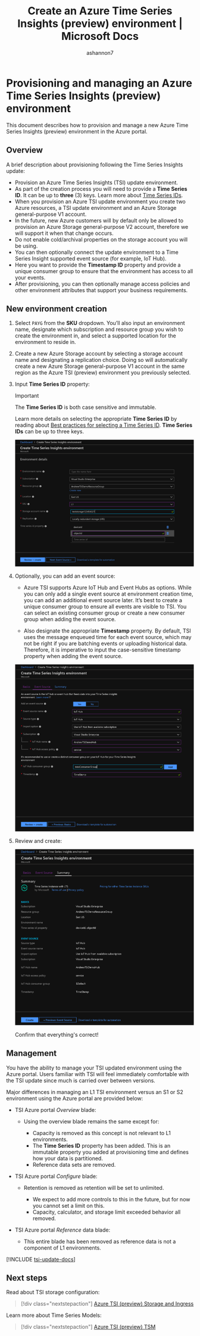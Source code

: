 ﻿---
title: Create an Azure Time Series Insights (preview) environment | Microsoft Docs
description: Learn how to create an Azure Time Series update environment
author: ashannon7
ms.author: anshan
ms.workload: big-data
manager: cshankar
ms.service: time-series-insights
services: time-series-insights
ms.topic: tutorial
ms.date: 11/26/2018
---

# Provisioning and managing an Azure Time Series Insights (preview) environment

This document describes how to provision and manage a new Azure Time Series Insights (preview) environment in the Azure portal.

## Overview

A brief description about provisioning following the Time Series Insights update:

* Provision an Azure Time Series Insights (TSI) update environment.
* As part of the creation process you will need to provide a **Time Series ID**. It can be up to **three** (3) keys. Learn more about [Time Series IDs](./time-series-insights-update-plan.md).
* When you provision an Azure TSI update environment you create two Azure resources, a TSI update environment and an Azure Storage general-purpose V1 account.  
* In the future, new Azure customers will by default only be allowed to provision an Azure Storage general-purpose V2 account, therefore we will support it when that change occurs.  
* Do not enable cold/archival properties on the storage account you will be using.
* You can then optionally connect the update environment to a Time Series Insight supported event source (for example, IoT Hub).
* Here you want to provide the **Timestamp ID** property and provide a unique consumer group to ensure that the environment has access to all your events.
* After provisioning, you can then optionally manage access policies and other environment attributes that support your business requirements.

## New environment creation

1. Select `PAYG` from the **SKU** dropdown. You’ll also input an environment name, designate which subscription and resource group you wish to create the environment in, and select a supported location for the environment to reside in.  

1. Create a new Azure Storage account by selecting a storage account name and designating a replication choice. Doing so will automatically create a new Azure Storage general-purpose V1 account in the same region as the Azure TSI (preview) environment you previously selected.  

1. Input **Time Series ID** property:

    > [!IMPORTANT]
    > The **Time Series ID** is both case sensitive and immutable.

    Learn more details on selecting the appropriate **Time Series ID** by reading about [Best practices for selecting a Time Series ID](./time-series-insights-update-how-to-id.md). **Time Series IDs** can be up to three keys.

    ![environment_details][1]

1. Optionally, you can add an event source:

    * Azure TSI supports Azure IoT Hub and Event Hubs as options. While you can only add a single event source at environment creation time, you can add an additional event source later. It’s best to create a unique consumer group to ensure all events are visible to TSI. You can select an existing consumer group or create a new consumer group when adding the event source.

    * Also designate the appropriate **Timestamp** property. By default, TSI uses the message enqueued time for each event source, which may not be right if you are batching events or uploading historical data. Therefore, it is imperative to input the case-sensitive timestamp property when adding the event source.  

     ![environment_event_sources][2]

1. Review and create:

    ![environment_review][3]

    Confirm that everything's correct!

## Management

You have the ability to manage your TSI updated environment using the Azure portal. Users familiar with TSI will feel immediately comfortable with the TSI update since much is carried over between versions.

Major differences in managing an L1 TSI environment versus an S1 or S2 environment using the Azure portal are provided below:

* TSI Azure portal *Overview* blade:

  * Using the overview blade remains the same except for:

    * Capacity is removed as this concept is not relevant to L1 environments.
    * The **Time Series ID** property has been added. This is an immutable property you added at provisioning time and defines how your data is partitioned.
    * Reference data sets are removed.

* TSI Azure portal *Configure* blade:
  
  * Retention is removed as retention will be set to unlimited.

    * We expect to add more controls to this in the future, but for now you cannot set a limit on this.
    * Capacity, calculator, and storage limit exceeded behavior all removed.

* TSI Azure portal *Reference* data blade:

  * This entire blade has been removed as reference data is not a component of L1 environments.

[!INCLUDE [tsi-update-docs](../../includes/time-series-insights-update-documents.md)]

## Next steps

Read about TSI storage configuration:

> [!div class="nextstepaction"]
> [Azure TSI (preview) Storage and Ingress](./time-series-insights-update-storage-ingress.md)

Learn more about Time Series Models:

> [!div class="nextstepaction"]
> [Azure TSI (preview) TSM](./time-series-insights-update-tsm.md)

<!-- Images -->
[1]: media/v2-update-provision/environment_details.png
[2]: media/v2-update-provision/environment_event_sources.png
[3]: media/v2-update-provision/environment_review.png